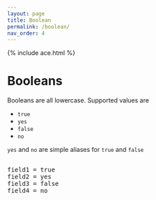 ```yaml
---
layout: page
title: Boolean
permalink: /boolean/
nav_order: 4
---
```


{% include ace.html %}

# Booleans

Booleans are all lowercase. Supported values are
- `true`
- `yes`
- `false`
- `no`

`yes` and `no` are simple aliases for `true` and `false`

<pre class="ace-editor" lang="kyoml">

field1 = true
field2 = yes
field3 = false
field4 = no
</pre>
